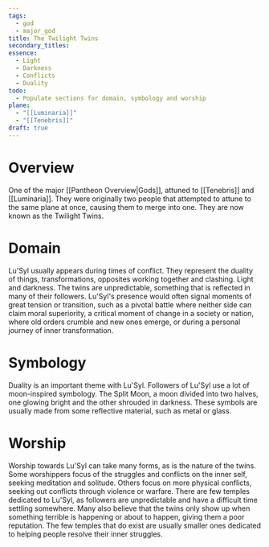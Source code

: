 ```yaml
---
tags:
  - god
  - major_god
title: The Twilight Twins
secondary_titles: 
essence:
  - Light
  - Darkness
  - Conflicts
  - Duality
todo:
  - Populate sections for domain, symbology and worship
plane:
  - "[[Luminaria]]"
  - "[[Tenebris]]"
draft: true
---
```

# Overview
One of the major [[Pantheon Overview|Gods]], attuned to [[Tenebris]] and [[Luminaria]]. They were originally two people that attempted to attune to the same plane at once, causing them to merge into one. They are now known as the Twilight Twins.
# Domain
Lu'Syl usually appears during times of conflict. They represent the duality of things, transformations, opposites working together and clashing. Light and darkness. The twins are unpredictable, something that is reflected in many of their followers. Lu'Syl's presence would often signal moments of great tension or transition, such as a pivotal battle where neither side can claim moral superiority, a critical moment of change in a society or nation, where old orders crumble and new ones emerge, or during a personal journey of inner transformation.
# Symbology
Duality is an important theme with Lu'Syl. Followers of Lu'Syl use a lot of moon-inspired symbology. The Split Moon, a moon divided into two halves, one glowing bright and the other shrouded in darkness. These symbols are usually made from some reflective material, such as metal or glass.
# Worship
Worship towards Lu'Syl can take many forms, as is the nature of the twins. Some worshippers focus of the struggles and conflicts on the inner self, seeking meditation and solitude. Others focus on more physical conflicts, seeking out conflicts through violence or warfare. There are few temples dedicated to Lu'Syl, as followers are unpredictable and have a difficult time settling somewhere. Many also believe that the twins only show up when something terrible is happening or about to happen, giving them a poor reputation. The few temples that do exist are usually smaller ones dedicated to helping people resolve their inner struggles.